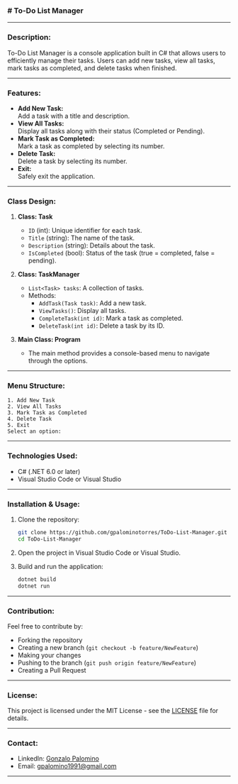 ### # To-Do List Manager

---

### **Description:**
To-Do List Manager is a console application built in C# that allows users to efficiently manage their tasks. Users can add new tasks, view all tasks, mark tasks as completed, and delete tasks when finished.

---

### **Features:**
- **Add New Task:**  
  Add a task with a title and description.
- **View All Tasks:**  
  Display all tasks along with their status (Completed or Pending).
- **Mark Task as Completed:**  
  Mark a task as completed by selecting its number.
- **Delete Task:**  
  Delete a task by selecting its number.
- **Exit:**  
  Safely exit the application.

---

### **Class Design:**
1. **Class: Task**
   - `ID` (int): Unique identifier for each task.
   - `Title` (string): The name of the task.
   - `Description` (string): Details about the task.
   - `IsCompleted` (bool): Status of the task (true = completed, false = pending).

2. **Class: TaskManager**
   - `List<Task> tasks`: A collection of tasks.
   - Methods:
     - `AddTask(Task task)`: Add a new task.
     - `ViewTasks()`: Display all tasks.
     - `CompleteTask(int id)`: Mark a task as completed.
     - `DeleteTask(int id)`: Delete a task by its ID.

3. **Main Class: Program**
   - The main method provides a console-based menu to navigate through the options.

---

### **Menu Structure:**
```
1. Add New Task
2. View All Tasks
3. Mark Task as Completed
4. Delete Task
5. Exit
Select an option:
```

---

### **Technologies Used:**
- C# (.NET 6.0 or later)
- Visual Studio Code or Visual Studio

---

### **Installation & Usage:**
1. Clone the repository:
    ```bash
    git clone https://github.com/gpalominotorres/ToDo-List-Manager.git
    cd ToDo-List-Manager
    ```

2. Open the project in Visual Studio Code or Visual Studio.

3. Build and run the application:
    ```bash
    dotnet build
    dotnet run
    ```

---

### **Contribution:**
Feel free to contribute by:
- Forking the repository
- Creating a new branch (`git checkout -b feature/NewFeature`)
- Making your changes
- Pushing to the branch (`git push origin feature/NewFeature`)
- Creating a Pull Request

---

### **License:**
This project is licensed under the MIT License - see the [LICENSE](LICENSE) file for details.

---

### **Contact:**
- LinkedIn: [Gonzalo Palomino](https://www.linkedin.com/in/gpalominotorres/)
- Email: gpalomino1991@gmail.com

---
